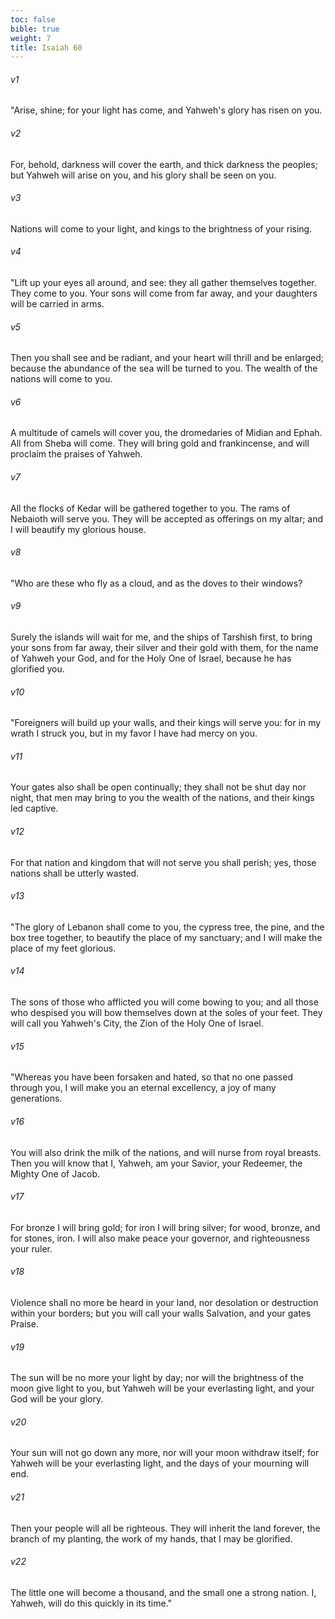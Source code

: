 ```yaml
---
toc: false
bible: true
weight: 7
title: Isaiah 60
---
```




###### v1 
"Arise, shine; for your light has come, and Yahweh's glory has risen on you. 

###### v2 
For, behold, darkness will cover the earth, and thick darkness the peoples; but Yahweh will arise on you, and his glory shall be seen on you. 

###### v3 
Nations will come to your light, and kings to the brightness of your rising. 

###### v4 
"Lift up your eyes all around, and see: they all gather themselves together. They come to you. Your sons will come from far away, and your daughters will be carried in arms. 

###### v5 
Then you shall see and be radiant, and your heart will thrill and be enlarged; because the abundance of the sea will be turned to you. The wealth of the nations will come to you. 

###### v6 
A multitude of camels will cover you, the dromedaries of Midian and Ephah. All from Sheba will come. They will bring gold and frankincense, and will proclaim the praises of Yahweh. 

###### v7 
All the flocks of Kedar will be gathered together to you. The rams of Nebaioth will serve you. They will be accepted as offerings on my altar; and I will beautify my glorious house. 

###### v8 
"Who are these who fly as a cloud, and as the doves to their windows? 

###### v9 
Surely the islands will wait for me, and the ships of Tarshish first, to bring your sons from far away, their silver and their gold with them, for the name of Yahweh your God, and for the Holy One of Israel, because he has glorified you. 

###### v10 
"Foreigners will build up your walls, and their kings will serve you: for in my wrath I struck you, but in my favor I have had mercy on you. 

###### v11 
Your gates also shall be open continually; they shall not be shut day nor night, that men may bring to you the wealth of the nations, and their kings led captive. 

###### v12 
For that nation and kingdom that will not serve you shall perish; yes, those nations shall be utterly wasted. 

###### v13 
"The glory of Lebanon shall come to you, the cypress tree, the pine, and the box tree together, to beautify the place of my sanctuary; and I will make the place of my feet glorious. 

###### v14 
The sons of those who afflicted you will come bowing to you; and all those who despised you will bow themselves down at the soles of your feet. They will call you Yahweh's City, the Zion of the Holy One of Israel. 

###### v15 
"Whereas you have been forsaken and hated, so that no one passed through you, I will make you an eternal excellency, a joy of many generations. 

###### v16 
You will also drink the milk of the nations, and will nurse from royal breasts. Then you will know that I, Yahweh, am your Savior, your Redeemer, the Mighty One of Jacob. 

###### v17 
For bronze I will bring gold; for iron I will bring silver; for wood, bronze, and for stones, iron. I will also make peace your governor, and righteousness your ruler. 

###### v18 
Violence shall no more be heard in your land, nor desolation or destruction within your borders; but you will call your walls Salvation, and your gates Praise. 

###### v19 
The sun will be no more your light by day; nor will the brightness of the moon give light to you, but Yahweh will be your everlasting light, and your God will be your glory. 

###### v20 
Your sun will not go down any more, nor will your moon withdraw itself; for Yahweh will be your everlasting light, and the days of your mourning will end. 

###### v21 
Then your people will all be righteous. They will inherit the land forever, the branch of my planting, the work of my hands, that I may be glorified. 

###### v22 
The little one will become a thousand, and the small one a strong nation. I, Yahweh, will do this quickly in its time."
